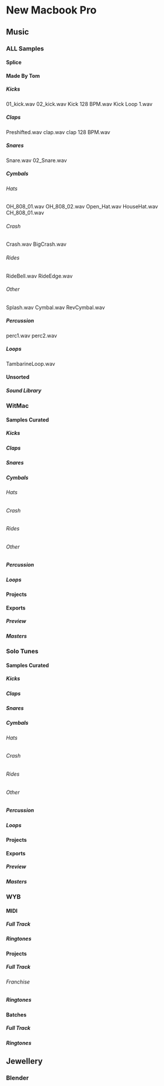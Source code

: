 # New Macbook Pro

## Music
### ALL Samples
#### Splice
#### Made By Tom
##### Kicks
01_kick.wav
02_kick.wav
Kick 128 BPM.wav
Kick Loop 1.wav
##### Claps
Preshifted.wav
clap.wav
clap 128 BPM.wav
##### Snares
Snare.wav
02_Snare.wav
##### Cymbals
###### Hats
OH_808_01.wav
OH_808_02.wav
Open_Hat.wav
HouseHat.wav
CH_808_01.wav
###### Crash
Crash.wav
BigCrash.wav
###### Rides
RideBell.wav
RideEdge.wav
###### Other
Splash.wav
Cymbal.wav
RevCymbal.wav
##### Percussion
perc1.wav
perc2.wav
##### Loops
TambarineLoop.wav
#### Unsorted
##### Sound Library

### WitMac
#### Samples Curated
##### Kicks
##### Claps
##### Snares
##### Cymbals
###### Hats
###### Crash
###### Rides
###### Other
##### Percussion
##### Loops
#### Projects
#### Exports
##### Preview
##### Masters


### Solo Tunes
#### Samples Curated
##### Kicks
##### Claps
##### Snares
##### Cymbals
###### Hats
###### Crash
###### Rides
###### Other
##### Percussion
##### Loops
#### Projects
#### Exports
##### Preview
##### Masters 

### WYB
#### MIDI
##### Full Track
##### Ringtones
#### Projects
##### Full Track
###### Franchise
##### Ringtones
#### Batches
##### Full Track
##### Ringtones

## Jewellery
### Blender
###
